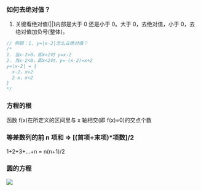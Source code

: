 ### 如何去绝对值？

1. 关键看绝对值(||)内部是大于 0 还是小于 0。大于 0，去绝对值，小于 0，去绝对值加负号(整体)。

```js
// 例题：1. y=|x-2|怎么去绝对值？
/* 
1. 当x-2>0，即x>2时 y=x-2
2. 当x-2<0，即x<2时，y=-(x-2)=x+2
y=|x-2| = {
  x-2，x>2
  2-x，x<2 
}
*/
```

### 方程的根

函数 f(x)在所定义的区间里与 x 轴相交(即 f(x)=0)的交点个数

### 等差数列的前 n 项和 => [(首项+末项)*项数]/2

1+2+3+...+n = n(n+1)/2

### 圆的方程

![](https://blog-1300014307.cos.ap-guangzhou.myqcloud.com/202310032228067.png)
